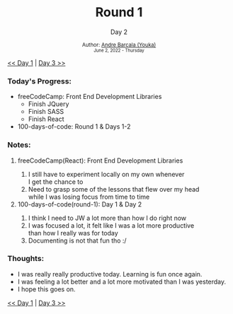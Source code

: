 <div align="center">
  <h1>Round 1</h1>
  <p>Day 2</p>

  <sub>
    Author: <a href='https://github.com/yrnmsk'>Andre Barcala (Youka)</a><br />
    <small> June 2, 2022 - Thursday </small>
  </sub>
</div>

[<< Day 1](day01.md) | [Day 3 >>](day03.md)

### Today's Progress:

- freeCodeCamp: Front End Development Libraries
  - Finish JQuery
  - Finish SASS
  - Finish React
- 100-days-of-code: Round 1 & Days 1-2

### Notes:

<ol>
  <li>freeCodeCamp(React): Front End Development Libraries</li>
  <ol>
    <li>I still have to experiment locally on my own whenever<br />I get the chance to</li>
    <li>Need to grasp some of the lessons that flew over my head<br />while I was losing focus from time to time</li>
  </ol>
  <li>100-days-of-code(round-1): Day 1 & Day 2</li>
  <ol>
    <li>I think I need to JW a lot more than how I do right now</li>
    <li>I was focused a lot, it felt like I was a lot more productive<br />than how I really was for today</li>
    <li>Documenting is not that fun tho :/</li>
  </ol>
</ol>

### Thoughts:

- I was really really productive today. Learning is fun once again.
- I was feeling a lot better and a lot more motivated than I was yesterday.
- I hope this goes on.

[<< Day 1](day01.md) | [Day 3 >>](day03.md)
